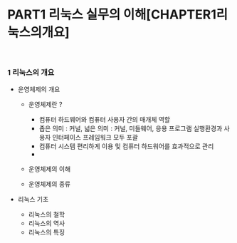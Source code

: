 # PART1 리눅스 실무의 이해[CHAPTER1리눅스의개요]


<br>


### 1 리눅스의 개요

- 운영체제의 개요
    - 운영체제란 ?
        - 컴퓨터 하드웨어와 컴퓨터 사용자 간의 매개체 역할
        - 좁은 의미 : 커널, 넓은 의미 : 커널, 미들웨어, 응용 프로그램 실행환경과 사용자 인터페이스 프레임워크 모두 포괄
        - 컴퓨터 시스템 편리하게 이용 및 컴퓨터 하드워어를 효과적으로 관리
        - 
    - 운영체제의 이해

    - 운영체제의 종류



- 리눅스 기초
    - 리눅스의 철학
    - 리눅스의 역사
    - 리눅스의 특징 



``` 